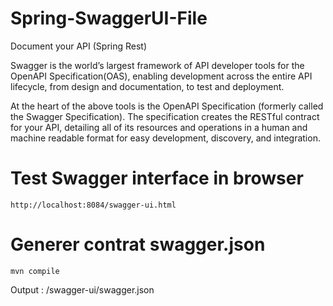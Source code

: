 # Spring-SwaggerUI-File
Document your API (Spring Rest)

Swagger is the world’s largest framework of API developer tools for the OpenAPI Specification(OAS), enabling development across the entire API lifecycle, from design and documentation, to test and deployment.

At the heart of the above tools is the OpenAPI Specification (formerly called the Swagger Specification). The specification creates the RESTful contract for your API, detailing all of its resources and operations in a human and machine readable format for easy development, discovery, and integration.

#  Test Swagger interface in browser
```
http://localhost:8084/swagger-ui.html

```
#  Generer contrat swagger.json
```
mvn compile
```
Output : /swagger-ui/swagger.json
